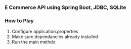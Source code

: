 ### E Commerce API using Spring Boot, JDBC, SQLite

### How to Play
1. Configure application.properties
2. Make sure dependancies already installed
3. Run the main methdo